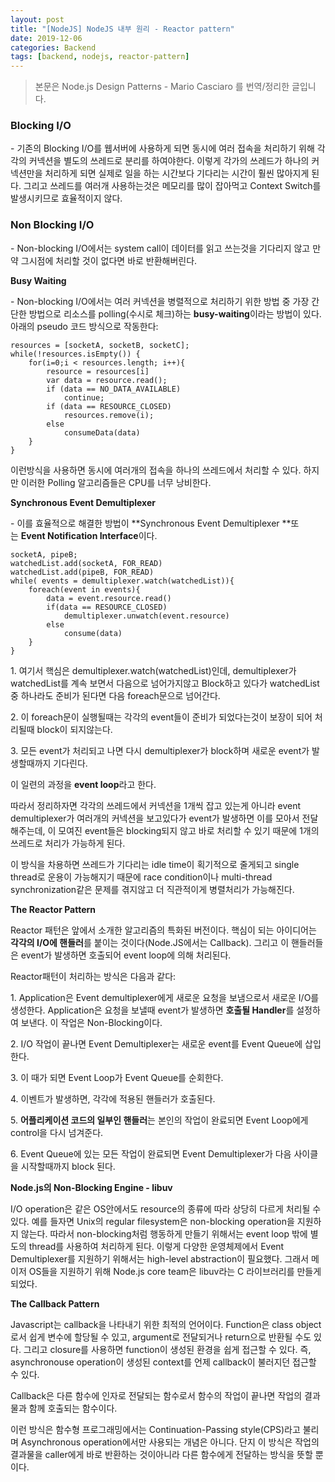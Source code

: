 ```yaml
---
layout: post
title: "[NodeJS] NodeJS 내부 원리 - Reactor pattern"
date: 2019-12-06
categories: Backend
tags: [backend, nodejs, reactor-pattern]
---
```

> 본문은 Node.js Design Patterns - Mario Casciaro 를 번역/정리한 글입니다.

### **Blocking I/O**

\- 기존의 Blocking I/O를 웹서버에 사용하게 되면 동시에 여러 접속을 처리하기 위해 각각의 커넥션을 별도의 쓰레드로 분리를 하여야한다. 이렇게 각가의 쓰레드가 하나의 커넥션만을 처리하게 되면 실제로 일을 하는 시간보다 기다리는 시간이 훨씬 많아지게 된다. 그리고 쓰레드를 여러개 사용하는것은 메모리를 많이 잡아먹고 Context Switch를 발생시키므로 효율적이지 않다.

### **Non Blocking I/O**

\- Non-blocking I/O에서는 system call이 데이터를 읽고 쓰는것을 기다리지 않고 만약 그시점에 처리할 것이 없다면 바로 반환해버린다.

**Busy Waiting**

\- Non-blocking I/O에서는 여러 커넥션을 병렬적으로 처리하기 위한 방법 중 가장 간단한 방법으로 리소스를 polling(수시로 체크)하는 **busy-waiting**이라는 방법이 있다. 아래의 pseudo 코드 방식으로 작동한다:

```
resources = [socketA, socketB, socketC];
while(!resources.isEmpty()) {
	for(i=0;i < resources.length; i++){
    	resource = resources[i]
        var data = resource.read();
        if (data == NO_DATA_AVAILABLE)
        	continue;
        if (data == RESOURCE_CLOSED)
        	resources.remove(i);
        else
        	consumeData(data)
    }
}
```

이런방식을 사용하면 동시에 여러개의 접속을 하나의 쓰레드에서 처리할 수 있다. 하지만 이러한 Polling 알고리즘들은 CPU를 너무 낭비한다.

**Synchronous Event Demultiplexer**

\- 이를 효율적으로 해결한 방법이 **Synchronous Event Demultiplexer **또는 **Event Notification Interface**이다.

```
socketA, pipeB;
watchedList.add(socketA, FOR_READ)
watchedList.add(pipeB, FOR_READ)
while( events = demultiplexer.watch(watchedList)){
	foreach(event in events){
		data = event.resource.read()
        if(data == RESOURCE_CLOSED)
        	demultiplexer.unwatch(event.resource)
        else
        	consume(data)
	}
}
```

1\. 여기서 핵심은 demultiplexer.watch(watchedList)인데, demultiplexer가 watchedList를 계속 보면서 다음으로 넘어가지않고 Block하고 있다가 watchedList 중 하나라도 준비가 된다면 다음 foreach문으로 넘어간다.

2\. 이 foreach문이 실행될때는 각각의 event들이 준비가 되었다는것이 보장이 되어 처리될때 block이 되지않는다.

3\. 모든 event가 처리되고 나면 다시 demultiplexer가 block하며 새로운 event가 발생할때까지 기다린다.

이 일련의 과정을 **event loop**라고 한다.

따라서 정리하자면 각각의 쓰레드에서 커넥션을 1개씩 잡고 있는게 아니라 event demultiplexer가 여러개의 커넥션을 보고있다가 event가 발생하면 이를 모아서 전달해주는데, 이 모여진 event들은 blocking되지 않고 바로 처리할 수 있기 때문에 1개의 쓰레드로 처리가 가능하게 된다.

이 방식을 차용하면 쓰레드가 기다리는 idle time이 획기적으로 줄게되고 single thread로 운용이 가능해지기 때문에 race condition이나 multi-thread synchronization같은 문제를 겪지않고 더 직관적이게 병렬처리가 가능해진다.

**The Reactor Pattern**

Reactor 패턴은 앞에서 소개한 알고리즘의 특화된 버전이다. 핵심이 되는 아이디어는 **각각의 I/O에 핸들러**를 붙이는 것이다(Node.JS에서는 Callback). 그리고 이 핸들러들은 event가 발생하면 호출되어 event loop에 의해 처리된다.

Reactor패턴이 처리하는 방식은 다음과 같다:

1\. Application은 Event demultiplexer에게 새로운 요청을 보냄으로서 새로운 I/O를 생성한다. Application은 요청을 보낼때 event가 발생하면 **호출될 Handler**를 설정하여 보낸다. 이 작업은 Non-Blocking이다.

2\. I/O 작업이 끝나면 Event Demultiplexer는 새로운 event를 Event Queue에 삽입한다.

3\. 이 때가 되면 Event Loop가 Event Queue를 순회한다.

4\. 이벤트가 발생하면, 각각에 적용된 핸들러가 호출된다.

5\. **어플리케이션 코드의 일부인 핸들러**는 본인의 작업이 완료되면 Event Loop에게 control을 다시 넘겨준다. 

6\. Event Queue에 있는 모든 작업이 완료되면 Event Demultiplexer가 다음 사이클을 시작할때까지 block 된다.

**Node.js의 Non-Blocking Engine - libuv**

I/O operation은 같은 OS안에서도 resource의 종류에 따라 상당히 다르게 처리될 수 있다. 예를 들자면 Unix의 regular filesystem은 non-blocking operation을 지원하지 않는다. 따라서 non-blocking처럼 행동하게 만들기 위해서는 event loop 밖에 별도의 thread를 사용하여 처리하게 된다. 이렇게 다양한 운영체제에서 Event Demultiplexer를 지원하기 위해서는 high-level abstraction이 필요했다. 그래서 메이저 OS들을 지원하기 위해 Node.js core team은 libuv라는 C 라이브러리를 만들게 되었다.

**The Callback Pattern**

Javascript는 callback을 나타내기 위한 최적의 언어이다. Function은 class object로서 쉽게 변수에 할당될 수 있고, argument로 전달되거나 return으로 반환될 수도 있다. 그리고 closure를 사용하면 function이 생성된 환경을 쉽게 접근할 수 있다. 즉, asynchronouse operation이 생성된 context를 언제 callback이 불러지던 접근할 수 있다.

Callback은 다른 함수에 인자로 전달되는 함수로서 함수의 작업이 끝나면 작업의 결과물과 함께 호출되는 함수이다.

이런 방식은 함수형 프로그래밍에서는 Continuation-Passing style(CPS)라고 불리며 Asynchronous operation에서만 사용되는 개념은 아니다. 단지 이 방식은 작업의 결과물을 caller에게 바로 반환하는 것이아니라 다른 함수에게 전달하는 방식을 뜻할 뿐이다.